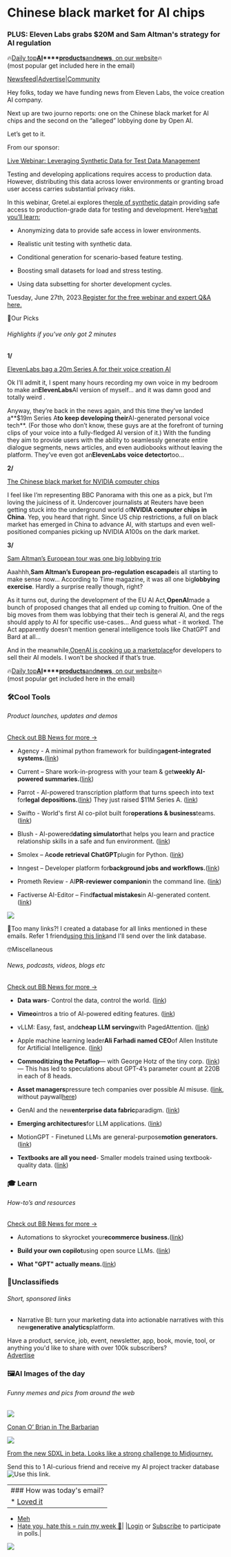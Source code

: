 # Chinese black market for AI chips

### PLUS: Eleven Labs grabs $20M and Sam Altman's strategy for AI regulation

🔥[Daily top](https://news.bensbites.co/?utm_source=bensbites\&utm_medium=referral\&utm_campaign=chinese-black-market-for-ai-chips)**[AI](https://news.bensbites.co/?utm_source=bensbites\&utm_medium=referral\&utm_campaign=chinese-black-market-for-ai-chips)\*\*\*\*[products](https://news.bensbites.co/?utm_source=bensbites\&utm_medium=referral\&utm_campaign=chinese-black-market-for-ai-chips)**[and](https://news.bensbites.co/?utm_source=bensbites\&utm_medium=referral\&utm_campaign=chinese-black-market-for-ai-chips)**[news](https://news.bensbites.co/?utm_source=bensbites\&utm_medium=referral\&utm_campaign=chinese-black-market-for-ai-chips)**[, on our website](https://news.bensbites.co/?utm_source=bensbites\&utm_medium=referral\&utm_campaign=chinese-black-market-for-ai-chips)🔥\
(most popular get included here in the email)

[Newsfeed](https://news.bensbites.co/?utm_source=bensbites\&utm_medium=referral\&utm_campaign=chinese-black-market-for-ai-chips)|[Advertise](https://sponsor.bensbites.co/?utm_source=bensbites\&utm_medium=referral\&utm_campaign=chinese-black-market-for-ai-chips)|[Community](https://discord.gg/qd92NKjDdE?utm_source=bensbites\&utm_medium=referral\&utm_campaign=chinese-black-market-for-ai-chips)

Hey folks, today we have funding news from Eleven Labs, the voice creation AI company.

Next up are two journo reports: one on the Chinese black market for AI chips and the second on the “alleged” lobbying done by Open AI.

Let’s get to it.

From our sponsor:

[Live Webinar: Leveraging Synthetic Data for Test Data Management](https://info.gretel.ai/en-us/webinar-leveraging-synthetic-data-for-test-data-management?utm_source=bensbites\&utm_medium=newsletter-sponsorship\&utm_campaign=bensbites-20230621)

Testing and developing applications requires access to production data. However, distributing this data across lower environments or granting broad user access carries substantial privacy risks.

In this webinar, Gretel.ai explores the[role of synthetic data](https://info.gretel.ai/en-us/webinar-leveraging-synthetic-data-for-test-data-management?utm_source=bensbites\&utm_medium=newsletter-sponsorship\&utm_campaign=bensbites-20230621)in providing safe access to production-grade data for testing and development. Here’s[what you’ll learn:](https://info.gretel.ai/en-us/webinar-leveraging-synthetic-data-for-test-data-management?utm_source=bensbites\&utm_medium=newsletter-sponsorship\&utm_campaign=bensbites-20230621)

- Anonymizing data to provide safe access in lower environments.

- Realistic unit testing with synthetic data.

- Conditional generation for scenario-based feature testing.

- Boosting small datasets for load and stress testing.

- Using data subsetting for shorter development cycles.

Tuesday, June 27th, 2023.[Register for the free webinar and expert Q\&A here.](https://info.gretel.ai/en-us/webinar-leveraging-synthetic-data-for-test-data-management?utm_source=bensbites\&utm_medium=newsletter-sponsorship\&utm_campaign=bensbites-20230621)

🤌Our Picks

###### Highlights if you've only got 2 minutes

**1/**

[ElevenLabs bag a 20m Series A for their voice creation AI](https://beta.elevenlabs.io/blog/elevenlabs-launches-new-generative-voice-ai-products-and-announces-19m-series-a-round-led-by-nat-friedman-daniel-gross-and-andreessen-horowitz/?utm_source=bensbites\&utm_medium=referral\&utm_campaign=chinese-black-market-for-ai-chips)

Ok I’ll admit it, I spent many hours recording my own voice in my bedroom to make an**ElevenLabs**AI version of myself… and it was damn good and totally weird .

Anyway, they’re back in the news again, and this time they’ve landed a\*\*$19m Series A**to keep developing their**AI-generated personal voice tech\*\*. (For those who don’t know, these guys are at the forefront of turning clips of your voice into a fully-fledged AI version of it.) With the funding they aim to provide users with the ability to seamlessly generate entire dialogue segments, news articles, and even audiobooks without leaving the platform. They’ve even got an**ElevenLabs voice detector**too…

**2/**

[The Chinese black market for NVIDIA computer chips](https://www.reuters.com/technology/inside-chinas-underground-market-high-end-nvidia-ai-chips-2023-06-19/?utm_source=bensbites\&utm_medium=referral\&utm_campaign=chinese-black-market-for-ai-chips)

I feel like I’m representing BBC Panorama with this one as a pick, but I’m loving the juiciness of it. Undercover journalists at Reuters have been getting stuck into the underground world of**NVIDIA computer chips in China**. Yep, you heard that right. Since US chip restrictions, a full on black market has emerged in China to advance AI, with startups and even well-positioned companies picking up NVIDIA A100s on the dark market.

**3/**

[Sam Altman’s European tour was one big lobbying trip](https://time.com/6288245/openai-eu-lobbying-ai-act/?utm_source=bensbites\&utm_medium=referral\&utm_campaign=chinese-black-market-for-ai-chips)

Aaahhh,**Sam Altman’s European pro-regulation escapade**is all starting to make sense now… According to Time magazine, it was all one big**lobbying exercise**. Hardly a surprise really though, right?

As it turns out, during the development of the EU AI Act,**OpenAI**made a bunch of proposed changes that all ended up coming to fruition. One of the big moves from them was lobbying that their tech is general AI, and the regs should apply to AI for specific use-cases… And guess what - it worked. The Act apparently doesn’t mention general intelligence tools like ChatGPT and Bard at all…

And in the meanwhile,[OpenAI is cooking up a marketplace](https://www.reuters.com/technology/openai-plans-app-store-ai-software-information-2023-06-20/?utm_source=bensbites\&utm_medium=referral\&utm_campaign=chinese-black-market-for-ai-chips)for developers to sell their AI models. I won’t be shocked if that’s true.

🔥[Daily top](https://news.bensbites.co/?utm_source=bensbites\&utm_medium=referral\&utm_campaign=chinese-black-market-for-ai-chips)**[AI](https://news.bensbites.co/?utm_source=bensbites\&utm_medium=referral\&utm_campaign=chinese-black-market-for-ai-chips)\*\*\*\*[products](https://news.bensbites.co/?utm_source=bensbites\&utm_medium=referral\&utm_campaign=chinese-black-market-for-ai-chips)**[and](https://news.bensbites.co/?utm_source=bensbites\&utm_medium=referral\&utm_campaign=chinese-black-market-for-ai-chips)**[news](https://news.bensbites.co/?utm_source=bensbites\&utm_medium=referral\&utm_campaign=chinese-black-market-for-ai-chips)**[, on our website](https://news.bensbites.co/?utm_source=bensbites\&utm_medium=referral\&utm_campaign=chinese-black-market-for-ai-chips)🔥\
(most popular get included here in the email)

### 🛠️Cool Tools

###### Product launches, updates and demos

[Check out BB News for more →](https://news.bensbites.co/?utm_source=bensbites\&utm_medium=referral\&utm_campaign=chinese-black-market-for-ai-chips)

- Agency - A minimal python framework for building**agent-integrated systems.**([link](https://github.com/operand/agency/?utm_source=bensbites\&utm_medium=referral\&utm_campaign=chinese-black-market-for-ai-chips))

- Current – Share work-in-progress with your team & get**weekly AI-powered summaries.**([link](https://current.so/?utm_source=bensbites\&utm_medium=referral\&utm_campaign=chinese-black-market-for-ai-chips))

- Parrot - AI-powered transcription platform that turns speech into text for**legal depositions.**([link](https://www.parrot.us/?utm_source=bensbites\&utm_medium=referral\&utm_campaign=chinese-black-market-for-ai-chips)) They just raised $11M Series A. ([link](https://techcrunch.com/2023/06/20/parrot-ai-a-transcription-platform-that-turns-speech-into-text-raises-11m-series-a/?utm_source=bensbites\&utm_medium=referral\&utm_campaign=chinese-black-market-for-ai-chips))

- Swifto - World's first AI co-pilot built for**operations & business**teams. ([link](https://swifto.ai/?utm_source=bensbites\&utm_medium=referral\&utm_campaign=chinese-black-market-for-ai-chips))

- Blush - AI-powered**dating simulator**that helps you learn and practice relationship skills in a safe and fun environment. ([link](https://blush.ai/?utm_source=bensbites\&utm_medium=referral\&utm_campaign=chinese-black-market-for-ai-chips))

- Smolex – A**code retrieval ChatGPT**plugin for Python. ([link](https://github.com/loladotdev/smolex?utm_source=bensbites\&utm_medium=referral\&utm_campaign=chinese-black-market-for-ai-chips))

- Inngest – Developer platform for**background jobs and workflows.**([link](https://www.inngest.com/?utm_source=bensbites\&utm_medium=referral\&utm_campaign=chinese-black-market-for-ai-chips))

- Prometh Review - AI**PR-reviewer companion**in the command line. ([link](https://github.com/gaborvecsei/Prometh-Review?utm_source=bensbites\&utm_medium=referral\&utm_campaign=chinese-black-market-for-ai-chips))

- Factiverse AI-Editor – Find**factual mistakes**in AI-generated content. ([link](https://www.factiverse.no/?utm_source=bensbites\&utm_medium=referral\&utm_campaign=chinese-black-market-for-ai-chips))

![](https://media.beehiiv.com/cdn-cgi/image/fit=scale-down,format=auto,onerror=redirect,quality=80/uploads/asset/file/1095d389-e2d4-4dbe-9218-80c4920103bd/image.png)

👋Too many links?! I created a database for all links mentioned in these emails. Refer 1 friend[using this link](https://www.bensbites.co/subscribe?ref=PLACEHOLDER)and I'll send over the link database.

🤓Miscellaneous

###### News, podcasts, videos, blogs etc

[Check out BB News for more →](https://news.bensbites.co/?utm_source=bensbites\&utm_medium=referral\&utm_campaign=chinese-black-market-for-ai-chips)

- **Data wars**- Control the data, control the world. ([link](https://www.apifirst.tech/p/data-wars-control-the-data-control?utm_source=bensbites\&utm_medium=referral\&utm_campaign=chinese-black-market-for-ai-chips))

- **Vimeo**intros a trio of AI-powered editing features. ([link](https://techcrunch.com/2023/06/19/vimeo-introduces-a-trio-of-ai-powered-editing-features/?utm_source=bensbites\&utm_medium=referral\&utm_campaign=chinese-black-market-for-ai-chips))

- vLLM: Easy, fast, and**cheap LLM serving**with PagedAttention. ([link](https://vllm.ai/?utm_source=bensbites\&utm_medium=referral\&utm_campaign=chinese-black-market-for-ai-chips))

- Apple machine learning leader**Ali Farhadi named CEO**of Allen Institute for Artificial Intelligence. ([link](https://www.geekwire.com/2023/apple-machine-learning-leader-ali-farhadi-named-ceo-of-allen-institute-for-artificial-intelligence/?utm_source=bensbites\&utm_medium=referral\&utm_campaign=chinese-black-market-for-ai-chips))

- **Commoditizing the Petaflop**— with George Hotz of the tiny corp. ([link](https://www.latent.space/p/geohot?utm_source=bensbites\&utm_medium=referral\&utm_campaign=chinese-black-market-for-ai-chips#details)) — This has led to speculations about GPT-4’s parameter count at 220B in each of 8 heads.

- **Asset managers**pressure tech companies over possible AI misuse. ([link](https://www.ft.com/content/a6926bb3-5615-4b93-95a8-77db943c7cf1?utm_source=bensbites\&utm_medium=referral\&utm_campaign=chinese-black-market-for-ai-chips), without paywall[here](https://archive.vn/tENu3?utm_source=bensbites\&utm_medium=referral\&utm_campaign=chinese-black-market-for-ai-chips))

- GenAI and the new**enterprise data fabric**paradigm. ([link](https://www.linkedin.com/pulse/genai-new-enterprise-data-fabric-paradigm-deltazone/?utm_source=bensbites\&utm_medium=referral\&utm_campaign=chinese-black-market-for-ai-chips))

- **Emerging architectures**for LLM applications. ([link](https://a16z.com/2023/06/20/emerging-architectures-for-llm-applications/?utm_source=bensbites\&utm_medium=referral\&utm_campaign=chinese-black-market-for-ai-chips))

- MotionGPT - Finetuned LLMs are general-purpose**motion generators.**([link](https://huggingface.co/papers/2306.10900?utm_source=bensbites\&utm_medium=referral\&utm_campaign=chinese-black-market-for-ai-chips))

- **Textbooks are all you need**- Smaller models trained using textbook-quality data. ([link](https://huggingface.co/papers/2306.11644?utm_source=bensbites\&utm_medium=referral\&utm_campaign=chinese-black-market-for-ai-chips))

### 🎓 Learn

###### How-to’s and resources

[Check out BB News for more →](https://news.bensbites.co/?utm_source=bensbites\&utm_medium=referral\&utm_campaign=chinese-black-market-for-ai-chips)

- Automations to skyrocket your**ecommerce business.**([link](https://www.youtube.com/watch?v=SP8Q7O9WwLk\&utm_source=bensbites\&utm_medium=referral\&utm_campaign=chinese-black-market-for-ai-chips))

- **Build your own copilot**using open source LLMs. ([link](https://medium.com/@anchen.li/build-your-own-copliot-using-open-source-llm-ff9da556cb09?utm_source=bensbites\&utm_medium=referral\&utm_campaign=chinese-black-market-for-ai-chips))

- **What "GPT" actually means.**([link](https://matthewhartman.substack.com/p/what-gpt-actually-means?utm_source=bensbites\&utm_medium=referral\&utm_campaign=chinese-black-market-for-ai-chips))

### 📰Unclassifieds

###### Short, sponsored links

- Narrative BI: turn your marketing data into actionable narratives with this new**generative analytics**platform.

Have a product, service, job, event, newsletter, app, book, movie, tool, or anything you'd like to share with over 100k subscribers?\
[Advertise](https://sponsor.bensbites.co/?utm_source=bensbites\&utm_medium=referral\&utm_campaign=chinese-black-market-for-ai-chips)

### 🖼AI Images of the day

###### Funny memes and pics from around the web

![](https://media.beehiiv.com/cdn-cgi/image/fit=scale-down,format=auto,onerror=redirect,quality=80/uploads/asset/file/0a38eebe-763f-4ea8-8260-2f95bd5ee340/image.png)

[Conan O’ Brian in The Barbarian](https://www.reddit.com/r/weirddalle/comments/14ewz87/conan_obrien_the_barbarian/?utm_source=bensbites\&utm_medium=referral\&utm_campaign=chinese-black-market-for-ai-chips)

![](https://media.beehiiv.com/cdn-cgi/image/fit=scale-down,format=auto,onerror=redirect,quality=80/uploads/asset/file/5116b1b7-3ac7-4398-86d7-ceabe45dc5c4/image.png)

[From the new SDXL in beta. Looks like a strong challenge to Midjourney.](https://www.reddit.com/r/StableDiffusion/comments/14e9tk1/the_next_version_of_stable_diffusion_sdxl_that_is/?utm_source=bensbites\&utm_medium=referral\&utm_campaign=chinese-black-market-for-ai-chips)

Send this to 1 AI-curious friend and receive my AI project tracker database![Use this link.](https://flight.beehiiv.net/v2/clicks/eyJhbGciOiJIUzI1NiIsInR5cCI6IkpXVCJ9.eyJ1cmwiOiJodHRwczovL3d3dy5iZW5zYml0ZXMuY28vc3Vic2NyaWJlP3JlZj1QTEFDRUhPTERFUiIsInBvc3RfaWQiOiI5OGJjYmQxZC00ODk5LTQ0M2QtYTRjYy0wOWMxOWUwZTA1MTQiLCJwdWJsaWNhdGlvbl9pZCI6IjQ0N2Y2ZTYwLWUzNmEtNDY0Mi1iNmY4LTQ2YmViMTkwNDVlYyIsInZpc2l0X3Rva2VuIjoiNGMyMDZlYmYtMmJlZS00ZWUzLTg1YmQtZjBjODQzZjY0MDU1IiwiaWF0IjoxNjg3Mzc0MDA4LjU0MiwiaXNzIjoib3JjaGlkIn0.WAjXvep0ih-wFbCPmESr0pVQOzpskIVLdyXI_615pSE)

||
|:---|
|### How was today's email?|
|\* [Loved it](https://www.bensbites.co/login)

- [Meh](https://www.bensbites.co/login)
- [Hate you, hate this = ruin my week 🥹](https://www.bensbites.co/login)|
  |[Login](https://www.bensbites.co/login) or [Subscribe](https://www.bensbites.co/subscribe) to participate in polls.|

![](https://media.beehiiv.com/cdn-cgi/image/fit=scale-down,format=auto,onerror=redirect,quality=80/uploads/asset/file/1310d519-abf4-4f92-9bc3-cb3b0e6fed78/Screenshot_2022-12-13_at_14.55.58.png)
